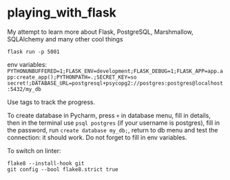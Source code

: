 # playing_with_flask
My attempt to learn more about Flask, PostgreSQL, Marshmallow, SQLAlchemy and many other cool things


`flask run -p 5001`

env variables:
`PYTHONUNBUFFERED=1;FLASK_ENV=development;FLASK_DEBUG=1;FLASK_APP=app.app:create_app();PYTHONPATH=.;SECRET_KEY=so secret!;DATABASE_URL=postgresql+psycopg2://postgres:postgres@localhost:5432/my_db`

Use tags to track the progress.


To create database in Pycharm, press `+` in database menu, fill in details, then in the terminal use
`psql postgres` (if your username is postgres), fill in the password, run `create database my_db;`, return to db menu
and test the connection: it should work. Do not forget to fill in env variables.

To switch on linter:
```
flake8 --install-hook git
git config --bool flake8.strict true
```
